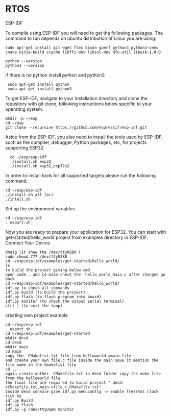 # RTOS
ESP-IDF

To compile using ESP-IDF you will need to get the following packages. The command to run depends on ubuntu distribution of Linux you are using:
````
sudo apt-get install git wget flex bison gperf python3 python3-venv cmake ninja-build ccache libffi-dev libssl-dev dfu-util libusb-1.0-0
`````
````
python --version
python3 --version

````

if there is no python install python and python3
````
 sudo apt-get install python
 sudo apt-get install python3
 ````
 
 To get ESP-IDF, navigate to your installation directory and clone the repository with git clone, following instructions below specific to your operating system.
 ````
 mkdir -p ~/esp
 cd ~/esp
 git clone --recursive https://github.com/espressif/esp-idf.git
 ````

Aside from the ESP-IDF, you also need to install the tools used by ESP-IDF, such as the compiler, debugger, Python packages, etc, for projects supporting ESP32.
````
  cd ~/esp/esp-idf
  ./install.sh esp32
  ./install.sh esp32,esp32s2
  ````

In order to install tools for all supported targets please run the following command:
````
cd ~/esp/esp-idf
./install.sh all (or)
./intall.sh 
````
Set up the environment variables

````
cd ~/esp/esp-idf
. export.sh
`````
Now you are ready to prepare your application for ESP32. You can start with get-started/hello_world project from examples directory in ESP-IDF.
Connect Your Device
```
dmesg (it show the /dev/ttyUSB0 )
sudo chmod 777 /dev/ttyUSB0 
cd ~/esp/esp-idf/examples/get-started/hello_world/
ls
to build the project giving below cmd
open code . and cd main check the  hello_world_main.c after changes go back
cd ~/esp/esp-idf/examples/get-started/hello_world/
idf.py to check all commands
idf.py build (to build the project)
idf.py flash (to flash program into board)
idf.py monitor (to check the output serial terminal)
ctrl ] (to exit the loop)

````
creating own project example
````
cd ~/esp/esp-idf
. export.sh
cd ~/esp/esp-idf/examples/get-started
mkdir desd
cd desd 
mkdir main
cd main 
copy the  CMakelist.txt file from helloworld->main file
and create your own file.c file inside the main save it.mention the file name in the Cmakelist file
cd ..
again create onther  CMakefile.txt in desd folder copy the make file from the helloworld file 
the final file are required to build project " desd->CMakefile.txt,main->file.c,CMakefile.txt"
inside desd console give idf.py menuconfig -> enable freertos clock tick hz 
idf.py Build 
idf.py flash
idf.py -p /dev/ttyUSB0 monitor

`````
